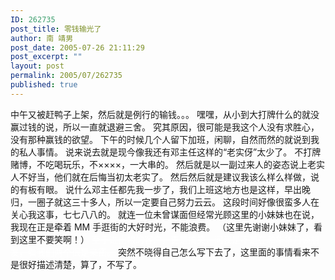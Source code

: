 ```yaml
---
ID: 262735
post_title: 零钱输光了
author: 南 靖男
post_date: 2005-07-26 21:11:29
post_excerpt: ""
layout: post
permalink: 2005/07/262735
published: true
---
```

中午又被赶鸭子上架，然后就是例行的输钱。。。
嘿嘿，从小到大打牌什么的就没赢过钱的说，所以一直就退避三舍。
究其原因，很可能是我这个人没有求胜心，没有那种赢钱的欲望。
下午的时候几个人留下加班，闲聊，自然而然的就说到我的私人事情。
说来说去就是现今像我还有邓主任这样的“老实伢”太少了。
不打牌赌博，不吃喝玩乐，不××××，一大串的。
然后就是以一副过来人的姿态说上老实人不好当，他们就在后悔当初太老实了。
然后然后就是建议我该么样么样做，说的有板有眼。
说什么邓主任都先我一步了，我们上班这地方也是这样，早出晚归，一圈子就这三十多人，所以一定要自己努力云云。
这段时间好像很蛮多人在关心我这事，七七八八的。
就连一位未曾谋面但经常光顾这里的小妹妹也在说，我现在正是牵着 MM 手逛街的大好时光，不能浪费。
（这里先谢谢小妹妹了，看到这里不要笑啊！）
<font color="#ffffff"><strike>至于进出粮的客户，更是搞笑，问我是不是在和华华丹谈朋友，看我们两个很是亲密。</strike></font>
突然不晓得自己怎么写下去了，这里面的事情看来不是很好描述清楚，算了，不写了。